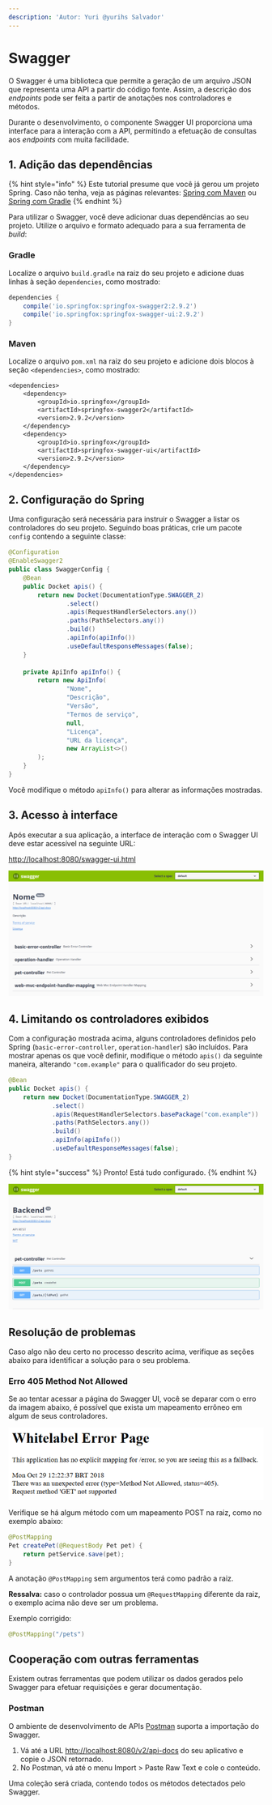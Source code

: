```yaml
---
description: 'Autor: Yuri @yurihs Salvador'
---
```


# Swagger

O Swagger é uma biblioteca que permite a geração de um arquivo JSON que representa uma API a partir do código fonte. Assim, a descrição dos _endpoints_ pode ser feita a partir de anotações nos controladores e métodos.

Durante o desenvolvimento, o componente Swagger UI proporciona uma interface para a interação com a API, permitindo a efetuação de consultas aos _endpoints_ com muita facilidade.

## 1. Adição das dependências

{% hint style="info" %}
Este tutorial presume que você já gerou um projeto Spring. Caso não tenha, veja as páginas relevantes: [Spring com Maven](spring-com-maven.md) ou [Spring com Gradle](spring-com-gradle.md)
{% endhint %}

Para utilizar o Swagger, você deve adicionar duas dependências ao seu projeto. Utilize o arquivo e formato adequado para a sua ferramenta de _build_:

### Gradle

Localize o arquivo `build.gradle` na raiz do seu projeto e adicione duas linhas à seção `dependencies`, como mostrado:

```groovy
dependencies {
    compile('io.springfox:springfox-swagger2:2.9.2')
    compile('io.springfox:springfox-swagger-ui:2.9.2')
}
```

### Maven

Localize o arquivo `pom.xml` na raiz do seu projeto e adicione dois blocos à seção `<dependencies>`, como mostrado:

```markup
<dependencies>
    <dependency>
        <groupId>io.springfox</groupId>
        <artifactId>springfox-swagger2</artifactId>
        <version>2.9.2</version>
    </dependency>
    <dependency>
        <groupId>io.springfox</groupId>
        <artifactId>springfox-swagger-ui</artifactId>
        <version>2.9.2</version>
    </dependency>
</dependencies>
```

## 2. Configuração do Spring

Uma configuração será necessária para instruir o Swagger a listar os controladores do seu projeto. Seguindo boas práticas, crie um pacote `config` contendo a seguinte classe:

```java
@Configuration
@EnableSwagger2
public class SwaggerConfig {
    @Bean
    public Docket apis() {
        return new Docket(DocumentationType.SWAGGER_2)
                .select()
                .apis(RequestHandlerSelectors.any())
                .paths(PathSelectors.any())
                .build()
                .apiInfo(apiInfo())
                .useDefaultResponseMessages(false);
    }

    private ApiInfo apiInfo() {
        return new ApiInfo(
                "Nome",
                "Descrição",
                "Versão",
                "Termos de serviço",
                null,
                "Licença",
                "URL da licença",
                new ArrayList<>()
        );
    }
}
```

Você modifique o método `apiInfo()` para alterar as informações mostradas.

## 3. Acesso à interface

Após executar a sua aplicação, a interface de interação com o Swagger UI deve estar acessível na seguinte URL:

[http://localhost:8080/swagger-ui.html](http://localhost:8080/swagger-ui.html)

![P&#xE1;gina do Swagger UI](../.gitbook/assets/swagger-ui.png)

## 4. Limitando os controladores exibidos

Com a configuração mostrada acima, alguns controladores definidos pelo Spring \(`basic-error-controller`, `operation-handler`\) são incluídos. Para mostrar apenas os que você definir, modifique o método `apis()` da seguinte maneira, alterando `"com.example"` para o qualificador do seu projeto.

```java
@Bean
public Docket apis() {
    return new Docket(DocumentationType.SWAGGER_2)
            .select()
            .apis(RequestHandlerSelectors.basePackage("com.example"))
            .paths(PathSelectors.any())
            .build()
            .apiInfo(apiInfo())
            .useDefaultResponseMessages(false);
}
```

{% hint style="success" %}
Pronto! Está tudo configurado.
{% endhint %}

![P&#xE1;gina do Swagger UI limitada aos controladores do projeto](../.gitbook/assets/swagger-ui-limitado.png)

## Resolução de problemas

Caso algo não deu certo no processo descrito acima, verifique as seções abaixo para identificar a solução para o seu problema.

### Erro 405 Method Not Allowed

Se ao tentar acessar a página do Swagger UI, você se deparar com o erro da imagem abaixo, é possível que exista um mapeamento errôneo em algum de seus controladores.

![P&#xE1;gina de erro Method not Allowed](../.gitbook/assets/swagger-ui-erro-method-not-allowed.png)

Verifique se há algum método com um mapeamento POST na raiz, como no exemplo abaixo:

```java
@PostMapping
Pet createPet(@RequestBody Pet pet) {
    return petService.save(pet);
}
```

A anotação `@PostMapping` sem argumentos terá como padrão a raiz.

**Ressalva:** caso o controlador possua um `@RequestMapping` diferente da raiz, o exemplo acima não deve ser um problema.

Exemplo corrigido:

```java
@PostMapping("/pets")
```

## Cooperação com outras ferramentas

Existem outras ferramentas que podem utilizar os dados gerados pelo Swagger para efetuar requisições e gerar documentação.

### Postman

O ambiente de desenvolvimento de APIs [Postman](https://www.getpostman.com/) suporta a importação do Swagger.

1. Vá até a URL [http://localhost:8080/v2/api-docs](http://localhost:8080/v2/api-docs) do seu aplicativo e copie o JSON retornado.
2. No Postman, vá até o menu Import &gt; Paste Raw Text e cole o conteúdo.

Uma coleção será criada, contendo todos os métodos detectados pelo Swagger.

